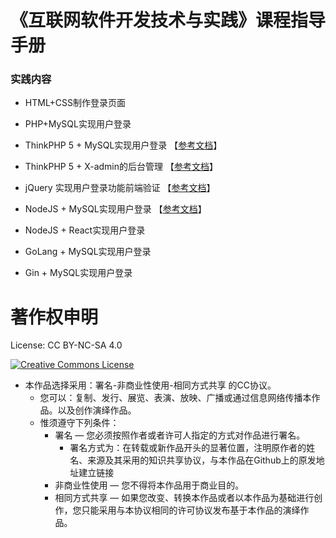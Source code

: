 # 《互联网软件开发技术与实践》课程指导手册

### 实践**内容**

* HTML+CSS制作登录页面

* PHP+MySQL实现用户登录

* ThinkPHP 5 + MySQL实现用户登录 【[参考文档](/doc/ThinkPHP_01.md)】

* ThinkPHP 5 + X-admin的后台管理 【[参考文档](/doc/ThinkPHP_02.md)】

* jQuery 实现用户登录功能前端验证 【[参考文档](/doc/jQuery_01.md)】

* NodeJS + MySQL实现用户登录 【[参考文档](/doc/NodeJS_01.md)】

* NodeJS + React实现用户登录

* GoLang + MySQL实现用户登录

* Gin + MySQL实现用户登录







# 著作权申明
License: CC BY-NC-SA 4.0

<a rel="license" href="http://creativecommons.org/licenses/by-nc-sa/4.0/"><img alt="Creative Commons License" style="border-width:0" src="https://i.creativecommons.org/l/by-nc-sa/4.0/88x31.png" /></a>
-   本作品选择采用：署名-非商业性使用-相同方式共享 的CC协议。
    -   您可以：复制、发行、展览、表演、放映、广播或通过信息网络传播本作品。以及创作演绎作品。
    -   惟须遵守下列条件：
        -   署名 — 您必须按照作者或者许可人指定的方式对作品进行署名。
            -   署名方式为：在转载或新作品开头的显著位置，注明原作者的姓名、来源及其采用的知识共享协议，与本作品在Github上的原发地址建立链接
        -   非商业性使用 — 您不得将本作品用于商业目的。
        -   相同方式共享 — 如果您改变、转换本作品或者以本作品为基础进行创作，您只能采用与本协议相同的许可协议发布基于本作品的演绎作品。
